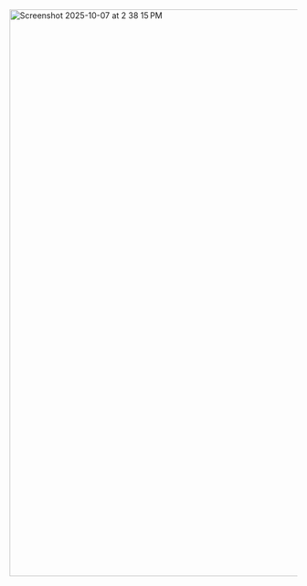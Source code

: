 <img width="1921" height="992" alt="Screenshot 2025-10-07 at 2 38 15 PM" src="https://github.com/user-attachments/assets/6bcb43bd-b0fb-48ee-bc1b-cf199ba79bac" />
